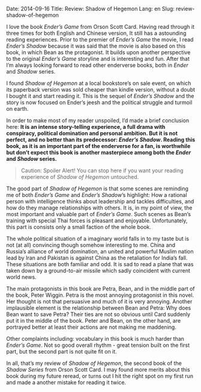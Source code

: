 Date: 2014-09-16
Title: Review: Shadow of Hegemon
Lang: en
Slug: review-shadow-of-hegemon


I love the book _Ender’s Game_ from Orson Scott Card. Having read through it three times for both English and Chinese version, It still has a astounding reading experiences. Prior to the premier of _Ender’s Game_ the movie, I read _Ender’s Shadow_ because it was said that the movie is also based on this book, in which Bean as the protagonist. It builds upon another perspective to the original _Ender’s Game_ storyline and is interesting and fun. After that I’m always looking forward to read other enderverse books, both in _Ender_ and _Shadow_ series.

I found _Shadow of Hegemon_ at a local bookstore’s on sale event, on which its paperback version was sold cheaper than kindle version, without a doubt I bought it and start reading it. This is the sequel of _Ender’s Shadow_ and the story is now focused on Ender’s jeesh and the political struggle and turmoil on earth.

In order to make most of my reader unspoiled, I’d made a brief conclusion here: **It is an intense story-telling experience, a full drama with conspiracy, political domination and personal ambition. But it is not perfect, and no better than its predecessor: _Ender’s Shadow_. Reading this book, as it is an important part of the enderverse for a fan, is worthwhile but don’t expect this book is another masterpiece among both the _Ender_ and _Shadow_ series.**

> Caution: Spoiler Alert! You can stop here if you want your reading experience of _Shadow of Hegemon_ untouched.

The good part of _Shadow of Hegemon_ is that some scenes are reminding me of both _Ender’s Game_ and _Ender’s Shadow_’s highlight: How a rational person with intelligence thinks about leadership and tackles difficulties, and how do they manage relationships with others. It is, in my point of view, the most important and valuable part of _Ender’s Game_. Such scenes as Bean’s training with special Thai forces is pleasant and enjoyable. Unfortunately, this part is consists only a small faction of the whole book.

The whole political situation of a imaginary world falls in to my taste but is not (at all) convincing though somehow interesting to me. China and Russia’s alliance of world domination, an united and powerful Muslim nation lead by Iran and Pakistan is against China as the retaliation for India’s fall. These situations are both familiar and odd. It is sad to read a plane that was taken down by a ground-to-air missile which sadly coincident with current world news. 

The main protagonists in this book are Petra, Bean, and in the middle part of the book, Peter Wiggin. Petra is the most annoying protagonist in this novel. Her thought is not that persuasive and much of it is very annoying. Another implausible element is the relationship between Bean and Petra: Why does Bean want to save Petra? Their ties are not so obvious until Card suddenly put it in the middle of the book. Peter and Bean, on the other hand, are portrayed better at least their actions are not making me maddening.

Other complaints including: vocabulary in this book is much harder than _Ender’s Game_. Not so good overall rhythm - great tension built on the first part, but the second part is not quite fit on it.

In all, that’s my review of _Shadow of Hegemon_, the second book of the _Shadow Series_ from Orson Scott Card. I may found more merits about this book during my future reread, or turns out I hit the right spot on my first run and made a another mistake for reading it twice.
